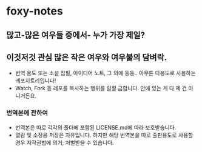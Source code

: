 # foxy-notes

## 많고-많은 여우들 중에서- 누가 가장 제일?
## 이것저것 관심 많은 작은 여우와 여우불의 담벼락.

- 번역 용도 또는 소설 집필, 아이디어 노트, 그 외에 등등.. 아무튼 다용도로 사용하는 레포지트리입니다!
- Watch, Fork 등 레포를 복사하는 행위를 일절 금합니다. 안에 있는 게 다 제 건 아니거든요.

### 번역본에 관하여
- 번역본은 따로 각각의 폴더에 포함된 LICENSE.md에 따라 보호받습니다.
- 열람 및 소장용 저장은 자유입니다. 하지만 해당 번역본을 따로 출판용도로 사용할 경우 저작권법에 의거, 처벌받을 수 있습니다.
